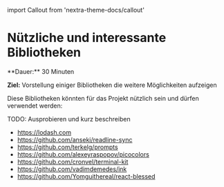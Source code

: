 import Callout from 'nextra-theme-docs/callout'

# Nützliche und interessante Bibliotheken

<Callout>
  **Dauer:** 30 Minuten
  
  **Ziel:** Vorstellung einiger Bibliotheken die weitere Möglichkeiten aufzeigen
</Callout>

Diese Bibliotheken könnten für das Projekt
nützlich sein und dürfen verwendet werden:

TODO: Ausprobieren und kurz beschreiben

- https://lodash.com
- https://github.com/anseki/readline-sync
- https://github.com/terkelg/prompts
- https://github.com/alexeyraspopov/picocolors
- https://github.com/cronvel/terminal-kit
- https://github.com/vadimdemedes/ink
- https://github.com/Yomguithereal/react-blessed
